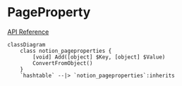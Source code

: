 # PageProperty

[API Reference](https://developers.notion.com/reference/page-property-values)

```mermaid
classDiagram
    class notion_pageproperties {
        [void] Add([object] $Key, [object] $Value)
        ConvertFromObject()
    }
    `hashtable` --|> `notion_pageproperties`:inherits
```
